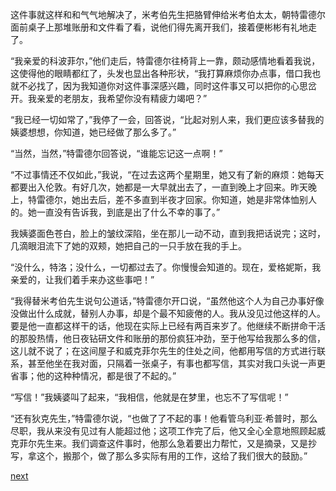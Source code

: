 
这件事就这样和和气气地解决了，米考伯先生把胳臂伸给米考伯太太，朝特雷德尔面前桌子上那堆账册和文件看了看，说他们得先离开我们，接着便彬彬有礼地走了。

“我亲爱的科波菲尔，”他们走后，特雷德尔往椅背上一靠，颇动感情地看着我说，这使得他的眼睛都红了，头发也显出各种形状，“我打算麻烦你办点事，借口我也就不必找了，因为我知道你对这件事深感兴趣，同时这件事又可以把你的心思岔开。我亲爱的老朋友，我希望你没有精疲力竭吧？”

“我已经一切如常了，”我停了一会，回答说，“比起对别人来，我们更应该多替我的姨婆想想，你知道，她已经做了那么多了。”

“当然，当然，”特雷德尔回答说，“谁能忘记这一点啊！”

“不过事情还不仅如此，”我说，“在过去这两个星期里，她又有了新的麻烦：她每天都要出入伦敦。有好几次，她都是一大早就出去了，一直到晚上才回来。昨天晚上，特雷德尔，她出去后，差不多直到半夜才回家。你知道，她是非常体恤别人的。她一直没有告诉我，到底是出了什么不幸的事了。”

我姨婆面色苍白，脸上的皱纹深陷，坐在那儿一动不动，直到我把话说完；这时，几滴眼泪流下了她的双颊，她把自己的一只手放在我的手上。

“没什么，特洛；没什么，一切都过去了。你慢慢会知道的。现在，爱格妮斯，我亲爱的，让我们着手来办这些事吧！”

“我得替米考伯先生说句公道话，”特雷德尔开口说，“虽然他这个人为自己办事好像没做出什么成就，替别人办事，却是个最不知疲倦的人。我从没见过他这样的人。要是他一直都这样干的话，他现在实际上已经有两百来岁了。他继续不断拼命干活的那股热情，他日夜钻研文件和账册的那份疯狂冲劲，至于他写给我那么多的信，这儿就不说了；在这间屋子和威克菲尔先生的住处之间，他都用写信的方式进行联系，甚至他坐在我对面，只隔着一张桌子，有事也都写信，其实对我口头说一声更省事；他的这种种情况，都是很了不起的。”

“写信！”我姨婆叫了起来，“我相信，他就是在梦里，也忘不了写信呢！”

“还有狄克先生，”特雷德尔说，“也做了了不起的事！他看管乌利亚·希普时，那么尽职，我从来没有见过有人能超过他；这项工作完了后，他又全心全意地照顾起威克菲尔先生来。我们调查这件事时，他那么急着要出力帮忙，又是摘录，又是抄写，拿这个，搬那个，做了那么多实际有用的工作，这给了我们很大的鼓励。”

[next](page686)